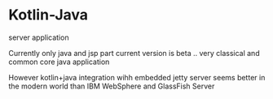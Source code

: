 # Kotlin-Java

server application

Currently only java and jsp part current version is beta .. very classical and common core java application

However kotlin+java integration wihh embedded jetty server seems better in the modern world than IBM WebSphere and GlassFish Server
